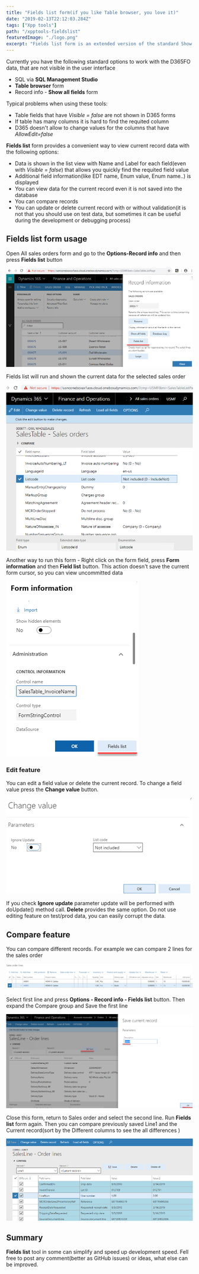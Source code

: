 ```yaml
---
title: "Fields list form(if you like Table browser, you love it)"
date: "2019-02-13T22:12:03.284Z"
tags: ["Xpp tools"]
path: "/xpptools-fieldslist"
featuredImage: "./logo.png"
excerpt: "Fields list form is an extended version of the standard Show all fields form with the additions features such as displaying all fields the the extended information, compare and editing features"
---
```




Currently you have the following standard options to work with the D365FO data, that are not visible in the user interface

- SQL via **SQL Management Studio**
- **Table browser** form
- Record info - **Show all fields** form

Typical problems when using these tools:

- Table fields that have *Visible = false* are not shown in D365 forms
- If table has many columns it is hard to find the requited column 
- D365 doesn't allow to change values for the columns that have *AllowEdit=false*

**Fields list** form provides a convenient way to view current record data with the following options:

- Data is shown in the list view with Name and Label for each field(even with *Visible = false*) that allows you quickly find the requited field value
- Additional field information(like EDT name, Enum value, Enum name..) is displayed
- You can view data for the current record even it is not saved into the database
- You can compare records
- You can update or delete current record with or without validation(it is not that you should use on test data, but sometimes it can be useful during the development or debugging process)

## Fields list form usage 

Open All sales orders form and go to the **Options-Record info** and then press **Fields list** button

![](FromRecordInfo.png)

Fields list will run and shown the current data for the selected sales order

![](EnumView.png)

Another way to run this form - Right click on the form field, press **Form information** and then **Field list** button. This action doesn't save the current form cursor, so you can view uncommitted data  

![1549427927132](FormInformationCall.png)

### Edit feature

You can edit a field value or delete the current record. To change a field value press the **Change value** button.

![1549428273252](ChangeValueDialog.png)

If you check **Ignore update** parameter update will be performed with doUpdate() method call. **Delete** provides the same option. Do not use editing feature on test/prod data, you can easily corrupt the data.

## Compare feature

You can compare different records. For example we can compare 2 lines for the sales order

![](assets/SalesLines2.png)

Select first line and press **Options - Record info - Fields list** button. Then expand the Compare group and Save the first line

![](assets/SaveSalesLine1.png)

Close this form, return to Sales order and select the second line. Run **Fields list** form again. Then you can compare previously saved Line1 and the Current record(sort by the Different columns to see the all differences )

![](assets/CompareLine2.png)

## Summary

**Fields list** tool in some can simplify and speed up development speed. Fell free to post any comment(better as GitHub issues) or ideas, what else can be improved. 